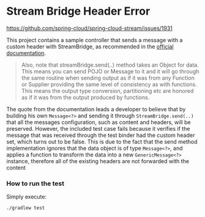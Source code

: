 Stream Bridge Header Error
============================

https://github.com/spring-cloud/spring-cloud-stream/issues/1931

This project contains a sample controller that sends a message with a custom header with StreamBridge, as recommended in the [official documentation](https://cloud.spring.io/spring-cloud-static/spring-cloud-stream/3.0.3.RELEASE/reference/html/spring-cloud-stream.html#_using_streambridge).

> Also, note that streamBridge.send(..) method takes an Object for data. This means you can send POJO or Message to it and it will go through the same routine when sending output as if it was from any Function or Supplier providing the same level of consistency as with functions. This means the output type conversion, partitioning etc are honored as if it was from the output produced by functions.

The quote from the documentation leads a developer to believe that by building his own `Message<?>` and sending it through `StreamBridge.send(..)` that all the messages configuration, such as content and headers, will be preserved.
However, the included test case fails because it verifies if the message that was received through the test binder had the custom header set, which turns out to be false. This is due to the fact that
the send method implementation ignores that the data object is of type `Message<?>`, and applies a function to transform the data into a new `GenericMessage<?>` instance, therefore all of the existing headers are not forwarded with the content

### How to run the test

Simply execute:

```bash
./gradlew test
```
